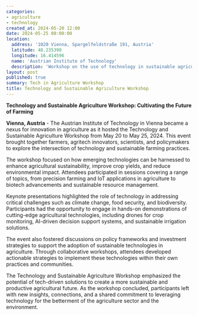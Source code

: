 ```yaml
---
categories:
- agriculture
- technology
created_at: 2024-05-20 12:00
date: 2024-05-25 00:00:00
location:
  address: '1020 Vienna, Spargelfeldstraße 191, Austria'
  latitude: 48.235398
  longitude: 16.414596
  name: 'Austrian Institute of Technology'
  description: 'Workshop on the use of technology in sustainable agriculture'
layout: post
published: true
summary: Tech in Agriculture Workshop
title: Technology and Sustainable Agriculture Workshop
---
```


**Technology and Sustainable Agriculture Workshop: Cultivating the Future of Farming**

**Vienna, Austria** - The Austrian Institute of Technology in Vienna became a nexus for innovation in agriculture as it hosted the Technology and Sustainable Agriculture Workshop from May 20 to May 25, 2024. This event brought together farmers, agritech innovators, scientists, and policymakers to explore the intersection of technology and sustainable farming practices.

The workshop focused on how emerging technologies can be harnessed to enhance agricultural sustainability, improve crop yields, and reduce environmental impact. Attendees participated in sessions covering a range of topics, from precision farming and IoT applications in agriculture to biotech advancements and sustainable resource management.

Keynote presentations highlighted the role of technology in addressing critical challenges such as climate change, food security, and biodiversity. Participants had the opportunity to engage in hands-on demonstrations of cutting-edge agricultural technologies, including drones for crop monitoring, AI-driven decision support systems, and sustainable irrigation solutions.

The event also fostered discussions on policy frameworks and investment strategies to support the adoption of sustainable technologies in agriculture. Through collaborative workshops, attendees developed actionable strategies to implement these technologies within their own practices and communities.

The Technology and Sustainable Agriculture Workshop emphasized the potential of tech-driven solutions to create a more sustainable and productive agricultural future. As the workshop concluded, participants left with new insights, connections, and a shared commitment to leveraging technology for the betterment of the agriculture sector and the environment.

